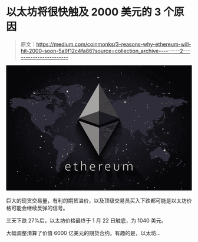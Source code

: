 # 以太坊将很快触及 2000 美元的 3 个原因

> 原文：<https://medium.com/coinmonks/3-reasons-why-ethereum-will-hit-2000-soon-5a9f12c4fa86?source=collection_archive---------2----------------------->

![](img/9eb83bcc7e1797b9f42325b71e185f52.png)

巨大的现货交易量，有利的期货溢价，以及顶级交易员买入下跌都可能是以太坊价格可能会继续反弹的信号。

三天下跌 27%后，以太坊价格最终于 1 月 22 日触底，为 1040 美元。

大幅调整清算了价值 6000 亿美元的期货合约。有趣的是，以太坊…